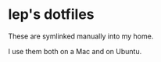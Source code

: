 # lep's dotfiles

These are symlinked manually into my home.

I use them both on a Mac and on Ubuntu.
